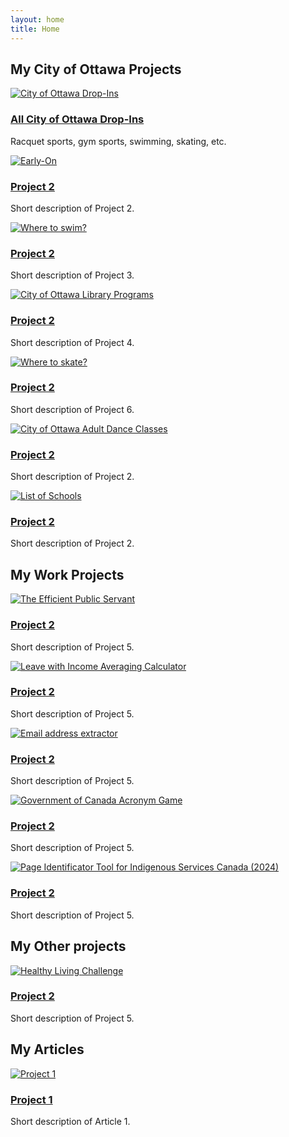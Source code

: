 ```yaml
---
layout: home
title: Home
---
```


<link rel="stylesheet" href="{{ "/assets/css/custom.css" | relative_url }}">


## My City of Ottawa Projects

<div class="projects-gallery">

  <div class="project-card">
    <a href="https://claudielarouche.com/ottawa.html">
      <img src="/redesign/assets/img/bonus.jpg" alt="City of Ottawa Drop-Ins" />
      <h3>All City of Ottawa Drop-Ins</h3>
    </a>
    <p>Racquet sports, gym sports, swimming, skating, etc.</p>
  </div>

  <div class="project-card">
    <a href="https://claudielarouche.com/earlyon.html">
      <img src="/redesign/assets/img/bonus.jpg" alt="Early-On" />
      <h3>Project 2</h3>
    </a>
    <p>Short description of Project 2.</p>
  </div>

  <div class="project-card">
    <a href="https://claudielarouche.com/swim.html">
      <img src="/redesign/assets/img/bonus.jpg" alt="Where to swim?" />
      <h3>Project 2</h3>
    </a>
    <p>Short description of Project 3.</p>
  </div>
  

  <div class="project-card">
    <a href="https://claudielarouche.com/library.html">
      <img src="/redesign/assets/img/bonus.jpg" alt="City of Ottawa Library Programs" />
      <h3>Project 2</h3>
    </a>
    <p>Short description of Project 4.</p>
  </div>
  


  

  <div class="project-card">
    <a href="https://claudielarouche.com/skate.html">
      <img src="/redesign/assets/img/bonus.jpg" alt="Where to skate?" />
      <h3>Project 2</h3>
    </a>
    <p>Short description of Project 6.</p>
  </div>
  

  <div class="project-card">
    <a href="https://claudielarouche.com/dance.html">
      <img src="/redesign/assets/img/bonus.jpg" alt="City of Ottawa Adult Dance Classes" />
      <h3>Project 2</h3>
    </a>
    <p>Short description of Project 2.</p>
  </div>

  <div class="project-card">
    <a href="https://claudielarouche.com/school.html">
      <img src="/redesign/assets/img/bonus.jpg" alt="List of Schools" />
      <h3>Project 2</h3>
    </a>
    <p>Short description of Project 2.</p>
  </div>


</div>

## My Work Projects

  <div class="project-card">
    <a href="https://claudielarouche.com/work/lia-calculator.html">
      <img src="/redesign/assets/img/productive-person.jpg" alt="The Efficient Public Servant" />
      <h3>Project 2</h3>
    </a>
    <p>Short description of Project 5.</p>
  </div>
  
  <div class="project-card">
    <a href="https://claudielarouche.com/work/lia-calculator.html">
      <img src="/redesign/assets/img/bonus.jpg" alt="Leave with Income Averaging Calculator" />
      <h3>Project 2</h3>
    </a>
    <p>Short description of Project 5.</p>
  </div>

  <div class="project-card">
    <a href="https://claudielarouche.com/work/email.html">
      <img src="/redesign/assets/img/bonus.jpg" alt="Email address extractor" />
      <h3>Project 2</h3>
    </a>
    <p>Short description of Project 5.</p>
  </div>

  <div class="project-card">
    <a href="https://claudielarouche.com/acronyms.html">
      <img src="/redesign/assets/img/bonus.jpg" alt="Government of Canada Acronym Game" />
      <h3>Project 2</h3>
    </a>
    <p>Short description of Project 5.</p>
  </div>

  <div class="project-card">
    <a href="https://claudielarouche.com/work/fncfs/page-id.html">
      <img src="/redesign/assets/img/bonus.jpg" alt="Page Identificator Tool for Indigenous Services Canada (2024)" />
      <h3>Project 2</h3>
    </a>
    <p>Short description of Project 5.</p>
  </div>

## My Other projects

  <div class="project-card">
    <a href="https://claudielarouche.com/work/fncfs/page-id.html">
      <img src="/redesign/assets/img/bonus.jpg" alt="Healthy Living Challenge" />
      <h3>Project 2</h3>
    </a>
    <p>Short description of Project 5.</p>
  </div>

## My Articles

<div class="projects-gallery">

  <div class="project-card">
    <a href="/redesign/articles/temp-article1/">
      <img src="/redesign/assets/img/bonus.jpg" alt="Project 1" />
      <h3>Project 1</h3>
    </a>
    <p>Short description of Article 1.</p>
  </div>



</div>